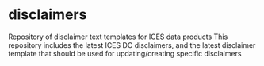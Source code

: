 # disclaimers
Repository of disclaimer text templates for ICES data products
This repository includes the latest ICES DC disclaimers, and the latest disclaimer template that should be used for updating/creating specific disclaimers
